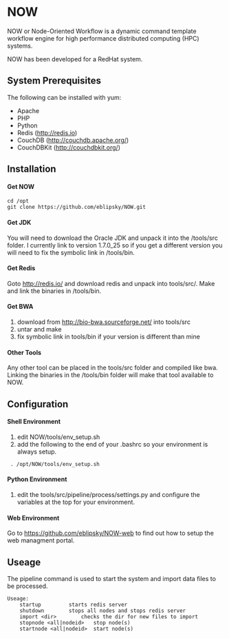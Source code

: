 NOW
===

NOW or Node-Oriented Workflow is a dynamic command template workflow engine for high performance distributed computing (HPC) systems. 

NOW has been developed for a RedHat system.

## System Prerequisites
The following can be installed with yum:

* Apache
* PHP
* Python
* Redis (http://redis.io)
* CouchDB (http://couchdb.apache.org/)
* CouchDBKit (http://couchdbkit.org/)

## Installation
#### Get NOW
```Shell
cd /opt
git clone https://github.com/eblipsky/NOW.git
```

#### Get JDK
You will need to download the Oracle JDK and unpack it into the /tools/src folder. I currently link to version 1.7.0_25 so if you get a different version you will need to fix the symbolic link in /tools/bin.

#### Get Redis
Goto http://redis.io/ and download redis and unpack into tools/src/. Make and link the binaries in /tools/bin. 

#### Get BWA
1. download from http://bio-bwa.sourceforge.net/ into tools/src
2. untar and make
3. fix symbolic link in tools/bin if your version is different than mine

#### Other Tools
Any other tool can be placed in the tools/src folder and compiled like bwa. Linking the binaries in the /tools/bin folder will make that tool available to NOW.

## Configuration
#### Shell Environment
1. edit NOW/tools/env_setup.sh
2. add the following to the end of your .bashrc so your environment is always setup.
```Shell
 . /opt/NOW/tools/env_setup.sh
```

#### Python Environment
1. edit the tools/src/pipeline/process/settings.py and configure the variables at the top for your environment.

#### Web Environment
Go to https://github.com/eblipsky/NOW-web to find out how to setup the web managment portal.

## Useage

The pipeline command is used to start the system and import data files to be processed.
```
Useage:
	startup			starts redis server
	shutdown		stops all nodes and stops redis server
	import <dir>		checks the dir for new files to import
	stopnode <all|nodeid>	stop node(s)
	startnode <all|nodeid>	start node(s)
```
